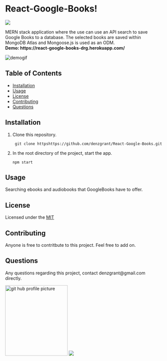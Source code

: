 
 <h1>React-Google-Books!</h1>
<img src="https://img.shields.io/github/last-commit/denzgrant/React-Google-Books">

<p>MERN stack application where the use can use an API search to save Google Books to a database. The selected books are saved within MongoDB Atlas and Mongoose.js is used as an ODM.
 <br>
 <strong>Demo: https://react-google-books-drg.herokuapp.com/</strong>
</p>
  <img src="/GoogleBooks.gif" alt="demogif">  
  <h2>Table of Contents</h2>
  <ul> 
   <li><a href="#Installation">Installation</a></li> 
   <li><a href="#Usage">Usage</a></li>   
   <li><a href="#License">License</a></li>   
   <li><a href="#Contributing">Contributing</a></li>   
   <li><a href="#Questions">Questions</a></li>                         
  </ul>
  <h2 id="Installation">Installation</h2>
    <ol>
<li>Clone this repository.<pre><code> git <span class="hljs-keyword">clone</span> <span class="hljs-title">https</span>https://github.com/denzgrant/React-Google-Books.git
</code></pre></li>
</code></pre></li>
<li>In the root directory of the project, start the app.<pre><code><span class="hljs-title">npm start</span>
</code></pre></li>
</ol>
  <p></p>
  <h2 id="Usage">Usage</h2>
  <p>Searching ebooks and audiobooks that GoogleBooks have to offer.</p> 
  <h2 id="License">License</h2>
  <p>Licensed under the <a href="./LICENSE">MIT</a></p>
  <h2 id="Contributing">Contributing</h2>
  <p>Anyone is free to contritbute to this project. Feel free to add on. </p>
  <h2 id="Questions">Questions</h2>
  <p style="strong">Any questions regarding this project, contact denzgrant@gmail.com directly.</p> 
  <img src="https://avatars.githubusercontent.com/u/58059554?" alt="git hub profile picture" height="225" width="200">
   <img src="https://img.shields.io/github/followers/denzgrant?label=follow&style=social">
 
  
